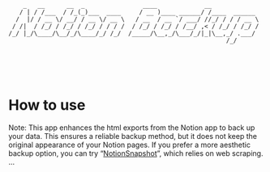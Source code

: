 ```
    _   __      __  _                ____             __             
   / | / /___  / /_(_)___  ____     / __ )____ ______/ /____  ______ 
  /  |/ / __ \/ __/ / __ \/ __ \   / __  / __ `/ ___/ //_/ / / / __ \
 / /|  / /_/ / /_/ / /_/ / / / /  / /_/ / /_/ / /__/ ,< / /_/ / /_/ /
/_/ |_/\____/\__/_/\____/_/ /_/  /_____/\__,_/\___/_/|_|\__,_/ .___/ 
                                                            /_/      
```




<br><br><br>

# How to use

Note: This app enhances the html exports from the Notion app to back up your data. This ensures a reliable backup method, but it does not keep the original appearance of your Notion pages. If you prefer a more aesthetic backup option, you can try “[NotionSnapshot](https://github.com/sueszli/NotionSnapshot)”, which relies on web scraping.
...
